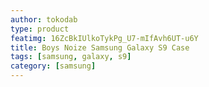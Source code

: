 ```yaml
---
author: tokodab
type: product
featimg: 16ZcBkIUlkoTykPg_U7-mIfAvh6UT-u6Y
title: Boys Noize Samsung Galaxy S9 Case
tags: [samsung, galaxy, s9]
category: [samsung]
---
```

